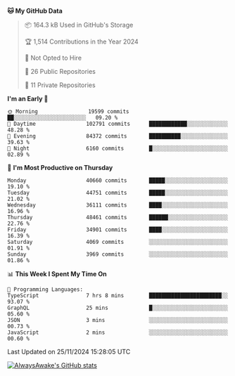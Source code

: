 <!--START_SECTION:waka-->
**🐱 My GitHub Data** 

> 📦 164.3 kB Used in GitHub's Storage 
 > 
> 🏆 1,514 Contributions in the Year 2024
 > 
> 🚫 Not Opted to Hire
 > 
> 📜 26 Public Repositories 
 > 
> 🔑 11 Private Repositories 
 > 
**I'm an Early 🐤** 

```text
🌞 Morning                19599 commits       ██░░░░░░░░░░░░░░░░░░░░░░░   09.20 % 
🌆 Daytime                102791 commits      ████████████░░░░░░░░░░░░░   48.28 % 
🌃 Evening                84372 commits       ██████████░░░░░░░░░░░░░░░   39.63 % 
🌙 Night                  6160 commits        █░░░░░░░░░░░░░░░░░░░░░░░░   02.89 % 
```
📅 **I'm Most Productive on Thursday** 

```text
Monday                   40660 commits       █████░░░░░░░░░░░░░░░░░░░░   19.10 % 
Tuesday                  44751 commits       █████░░░░░░░░░░░░░░░░░░░░   21.02 % 
Wednesday                36111 commits       ████░░░░░░░░░░░░░░░░░░░░░   16.96 % 
Thursday                 48461 commits       ██████░░░░░░░░░░░░░░░░░░░   22.76 % 
Friday                   34901 commits       ████░░░░░░░░░░░░░░░░░░░░░   16.39 % 
Saturday                 4069 commits        ░░░░░░░░░░░░░░░░░░░░░░░░░   01.91 % 
Sunday                   3969 commits        ░░░░░░░░░░░░░░░░░░░░░░░░░   01.86 % 
```


📊 **This Week I Spent My Time On** 

```text
💬 Programming Languages: 
TypeScript               7 hrs 8 mins        ███████████████████████░░   93.07 % 
GraphQL                  25 mins             █░░░░░░░░░░░░░░░░░░░░░░░░   05.60 % 
JSON                     3 mins              ░░░░░░░░░░░░░░░░░░░░░░░░░   00.73 % 
JavaScript               2 mins              ░░░░░░░░░░░░░░░░░░░░░░░░░   00.60 % 
```


 Last Updated on 25/11/2024 15:28:05 UTC
<!--END_SECTION:waka-->

[![AlwaysAwake's GitHub stats](https://github-readme-stats.vercel.app/api?username=AlwaysAwake&show_icons=true&theme=github_dark&count_private=true)](https://github.com/AlwaysAwake/AlwaysAwake)
